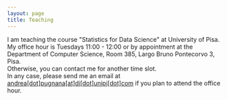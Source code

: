 ```yaml
---
layout: page
title: Teaching
---
```


I am teaching the course "Statistics for Data Science" at University of Pisa. \
My office hour is Tuesdays 11:00 - 12:00 or by appointment at the Department of Computer Science, Room 385, Largo Bruno Pontecorvo 3, Pisa.\
Otherwise, you can contact me for another time slot.\
In any case, please send me an email at [andrea[dot]pugnana[at]di[dot]unipi[dot]com](mailto:andrea.pugnana@di.unipi.it) if you plan to attend the office hour.
